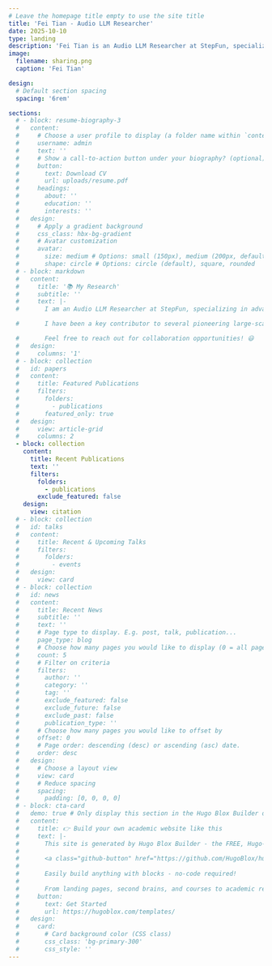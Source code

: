 ```yaml
---
# Leave the homepage title empty to use the site title
title: 'Fei Tian - Audio LLM Researcher'
date: 2025-10-10
type: landing
description: 'Fei Tian is an Audio LLM Researcher at StepFun, specializing in speech AI. He has been a key contributor to pioneering projects like Step-Audio, Step-Audio 2, Step-MPS, and Step-Audio R1, focusing on speech understanding, interactive systems, and reinforcement learning.'
image:
  filename: sharing.png
  caption: 'Fei Tian'

design:
  # Default section spacing
  spacing: '6rem'

sections:
  # - block: resume-biography-3
  #   content:
  #     # Choose a user profile to display (a folder name within `content/authors/`)
  #     username: admin
  #     text: ''
  #     # Show a call-to-action button under your biography? (optional)
  #     button:
  #       text: Download CV
  #       url: uploads/resume.pdf
  #     headings:
  #       about: ''
  #       education: ''
  #       interests: ''
  #   design:
  #     # Apply a gradient background
  #     css_class: hbx-bg-gradient
  #     # Avatar customization
  #     avatar:
  #       size: medium # Options: small (150px), medium (200px, default), large (320px), xl (400px), xxl (500px)
  #       shape: circle # Options: circle (default), square, rounded
  # - block: markdown
  #   content:
  #     title: '📚 My Research'
  #     subtitle: ''
  #     text: |-
  #       I am an Audio LLM Researcher at StepFun, specializing in advanced speech technologies. My research focuses on speech understanding, interactive speech systems, the unification of understanding and generation, and the application of reinforcement learning within the speech domain.

  #       I have been a key contributor to several pioneering large-scale speech models, including Step-Audio, Step-Audio 2, Step-MPS, and Step-Audio R1, which have significantly advanced the frontiers of speech AI.

  #       Feel free to reach out for collaboration opportunities! 😃
  #   design:
  #     columns: '1'
  # - block: collection
  #   id: papers
  #   content:
  #     title: Featured Publications
  #     filters:
  #       folders:
  #         - publications
  #       featured_only: true
  #   design:
  #     view: article-grid
  #     columns: 2
  - block: collection
    content:
      title: Recent Publications
      text: ''
      filters:
        folders:
          - publications
        exclude_featured: false
    design:
      view: citation
  # - block: collection
  #   id: talks
  #   content:
  #     title: Recent & Upcoming Talks
  #     filters:
  #       folders:
  #         - events
  #   design:
  #     view: card
  # - block: collection
  #   id: news
  #   content:
  #     title: Recent News
  #     subtitle: ''
  #     text: ''
  #     # Page type to display. E.g. post, talk, publication...
  #     page_type: blog
  #     # Choose how many pages you would like to display (0 = all pages)
  #     count: 5
  #     # Filter on criteria
  #     filters:
  #       author: ''
  #       category: ''
  #       tag: ''
  #       exclude_featured: false
  #       exclude_future: false
  #       exclude_past: false
  #       publication_type: ''
  #     # Choose how many pages you would like to offset by
  #     offset: 0
  #     # Page order: descending (desc) or ascending (asc) date.
  #     order: desc
  #   design:
  #     # Choose a layout view
  #     view: card
  #     # Reduce spacing
  #     spacing:
  #       padding: [0, 0, 0, 0]
  # - block: cta-card
  #   demo: true # Only display this section in the Hugo Blox Builder demo site
  #   content:
  #     title: 👉 Build your own academic website like this
  #     text: |-
  #       This site is generated by Hugo Blox Builder - the FREE, Hugo-based open source website builder trusted by 250,000+ academics like you.
  #
  #       <a class="github-button" href="https://github.com/HugoBlox/hugo-blox-builder" data-color-scheme="no-preference: light; light: light; dark: dark;" data-icon="octicon-star" data-size="large" data-show-count="true" aria-label="Star HugoBlox/hugo-blox-builder on GitHub">Star</a>
  #
  #       Easily build anything with blocks - no-code required!
  #
  #       From landing pages, second brains, and courses to academic resumés, conferences, and tech blogs.
  #     button:
  #       text: Get Started
  #       url: https://hugoblox.com/templates/
  #   design:
  #     card:
  #       # Card background color (CSS class)
  #       css_class: 'bg-primary-300'
  #       css_style: ''
---
```

